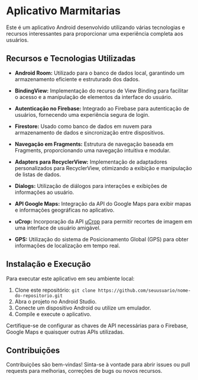 # Aplicativo Marmitarias

Este é um aplicativo Android desenvolvido utilizando várias tecnologias e recursos interessantes para proporcionar uma experiência completa aos usuários.

## Recursos e Tecnologias Utilizadas

- **Android Room:** Utilizado para o banco de dados local, garantindo um armazenamento eficiente e estruturado dos dados.
  
- **BindingView:** Implementação do recurso de View Binding para facilitar o acesso e a manipulação de elementos da interface do usuário.
  
- **Autenticação no Firebase:** Integrado ao Firebase para autenticação de usuários, fornecendo uma experiência segura de login.
  
- **Firestore:** Usado como banco de dados em nuvem para armazenamento de dados e sincronização entre dispositivos.
  
- **Navegação em Fragments:** Estrutura de navegação baseada em Fragments, proporcionando uma navegação intuitiva e modular.
  
- **Adapters para RecyclerView:** Implementação de adaptadores personalizados para RecyclerView, otimizando a exibição e manipulação de listas de dados.
  
- **Dialogs:** Utilização de diálogos para interações e exibições de informações ao usuário.
  
- **API Google Maps:** Integração da API do Google Maps para exibir mapas e informações geográficas no aplicativo.
  
- **uCrop:** Incorporação da API [uCrop](https://github.com/Yalantis/uCrop) para permitir recortes de imagem em uma interface de usuário amigável.
  
- **GPS:** Utilização do sistema de Posicionamento Global (GPS) para obter informações de localização em tempo real.

## Instalação e Execução

Para executar este aplicativo em seu ambiente local:

1. Clone este repositório: `git clone https://github.com/seuusuario/nome-do-repositorio.git`
2. Abra o projeto no Android Studio.
3. Conecte um dispositivo Android ou utilize um emulador.
4. Compile e execute o aplicativo.

Certifique-se de configurar as chaves de API necessárias para o Firebase, Google Maps e quaisquer outras APIs utilizadas.

## Contribuições

Contribuições são bem-vindas! Sinta-se à vontade para abrir issues ou pull requests para melhorias, correções de bugs ou novos recursos.

